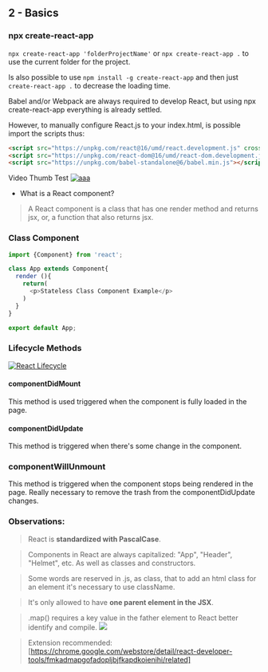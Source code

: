 ## 2 - Basics

### npx create-react-app

```npx create-react-app 'folderProjectName'``` or ```npx create-react-app .``` to use the current folder for the project.

Is also possible to use ```npm install -g create-react-app``` and then just ```create-react-app .``` to decrease the loading time.

Babel and/or Webpack are always required to develop React, but using npx create-react-app everything is already settled.

However, to manually configure React.js to your index.html, is possible import the scripts thus:

```html
<script src="https://unpkg.com/react@16/umd/react.development.js" crossorigin></script>
<script src="https://unpkg.com/react-dom@16/umd/react-dom.development.js" crossorigin></script>
<script src="https://unpkg.com/babel-standalone@6/babel.min.js"></script>
```

Video Thumb Test
[![aaa](https://i.ytimg.com/an_webp/Ohf0wDJp9O4/mqdefault_6s.webp?du=3000&sqp=CKCz_YUG&rs=AOn4CLCjIcdyrWzG52b9mPhdo72DfKEAKg)](https://www.youtube.com/watch?v=YOUTUBE_VIDEO_ID_HERE)

- What is a React component?
> A React component is a class that has one render method and returns jsx, or, a function that also returns jsx.

### Class Component

```javascript
import {Component} from 'react';

class App extends Component{
  render (){
    return(
      <p>Stateless Class Component Example</p>
    )
  }
}

export default App;
```

### Lifecycle Methods
[![React Lifecycle](https://i.imgur.com/NDDggF8.png)](https://projects.wojtekmaj.pl/react-lifecycle-methods-diagram/)


#### componentDidMount
This method is used triggered when the component is fully loaded in the page.

#### componentDidUpdate
This method is triggered when there's some change in the component.

### componentWillUnmount
This method is triggered when the component stops being rendered in the page. Really necessary to remove the trash from the componentDidUpdate changes.

### Observations:

> React is **standardized with PascalCase**.

> Components in React are always capitalized: "App", "Header", "Helmet", etc. As well as classes and constructors.

> Some words are reserved in .js, as class, that to add an html class for an element it's necessary to use className.

> It's only allowed to have **one parent element in the JSX**.

> .map() requires a key value in the father element to React better identify and compile.
![](https://i.imgur.com/EWYoQIM.png)

> Extension recommended: [https://chrome.google.com/webstore/detail/react-developer-tools/fmkadmapgofadopljbjfkapdkoienihi/related]